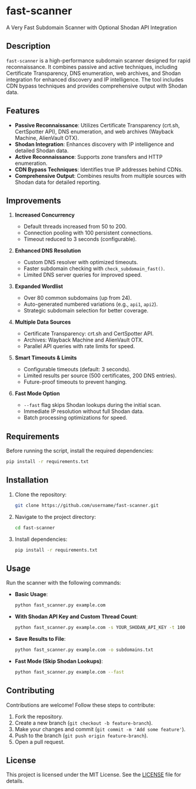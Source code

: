 # fast-scanner
A Very Fast Subdomain Scanner with Optional Shodan API Integration

## Description
`fast-scanner` is a high-performance subdomain scanner designed for rapid reconnaissance. It combines passive and active techniques, including Certificate Transparency, DNS enumeration, web archives, and Shodan integration for enhanced discovery and IP intelligence. The tool includes CDN bypass techniques and provides comprehensive output with Shodan data.

## Features
- **Passive Reconnaissance**: Utilizes Certificate Transparency (crt.sh, CertSpotter API), DNS enumeration, and web archives (Wayback Machine, AlienVault OTX).
- **Shodan Integration**: Enhances discovery with IP intelligence and detailed Shodan data.
- **Active Reconnaissance**: Supports zone transfers and HTTP enumeration.
- **CDN Bypass Techniques**: Identifies true IP addresses behind CDNs.
- **Comprehensive Output**: Combines results from multiple sources with Shodan data for detailed reporting.

## Improvements
1. **Increased Concurrency**
   - Default threads increased from 50 to 200.
   - Connection pooling with 100 persistent connections.
   - Timeout reduced to 3 seconds (configurable).

2. **Enhanced DNS Resolution**
   - Custom DNS resolver with optimized timeouts.
   - Faster subdomain checking with `check_subdomain_fast()`.
   - Limited DNS server queries for improved speed.

3. **Expanded Wordlist**
   - Over 80 common subdomains (up from 24).
   - Auto-generated numbered variations (e.g., `api1`, `api2`).
   - Strategic subdomain selection for better coverage.

4. **Multiple Data Sources**
   - Certificate Transparency: crt.sh and CertSpotter API.
   - Archives: Wayback Machine and AlienVault OTX.
   - Parallel API queries with rate limits for speed.

5. **Smart Timeouts & Limits**
   - Configurable timeouts (default: 3 seconds).
   - Limited results per source (500 certificates, 200 DNS entries).
   - Future-proof timeouts to prevent hanging.

6. **Fast Mode Option**
   - `--fast` flag skips Shodan lookups during the initial scan.
   - Immediate IP resolution without full Shodan data.
   - Batch processing optimizations for speed.

## Requirements
Before running the script, install the required dependencies:
```bash
pip install -r requirements.txt
```

## Installation
1. Clone the repository:
   ```bash
   git clone https://github.com/username/fast-scanner.git
   ```
2. Navigate to the project directory:
   ```bash
   cd fast-scanner
   ```
3. Install dependencies:
   ```bash
   pip install -r requirements.txt
   ```

## Usage
Run the scanner with the following commands:

- **Basic Usage**:
  ```bash
  python fast_scanner.py example.com
  ```

- **With Shodan API Key and Custom Thread Count**:
  ```bash
  python fast_scanner.py example.com -s YOUR_SHODAN_API_KEY -t 100
  ```

- **Save Results to File**:
  ```bash
  python fast_scanner.py example.com -o subdomains.txt
  ```

- **Fast Mode (Skip Shodan Lookups)**:
  ```bash
  python fast_scanner.py example.com --fast
  ```

## Contributing
Contributions are welcome! Follow these steps to contribute:
1. Fork the repository.
2. Create a new branch (`git checkout -b feature-branch`).
3. Make your changes and commit (`git commit -m 'Add some feature'`).
4. Push to the branch (`git push origin feature-branch`).
5. Open a pull request.

## License
This project is licensed under the MIT License. See the [LICENSE](LICENSE) file for details.
